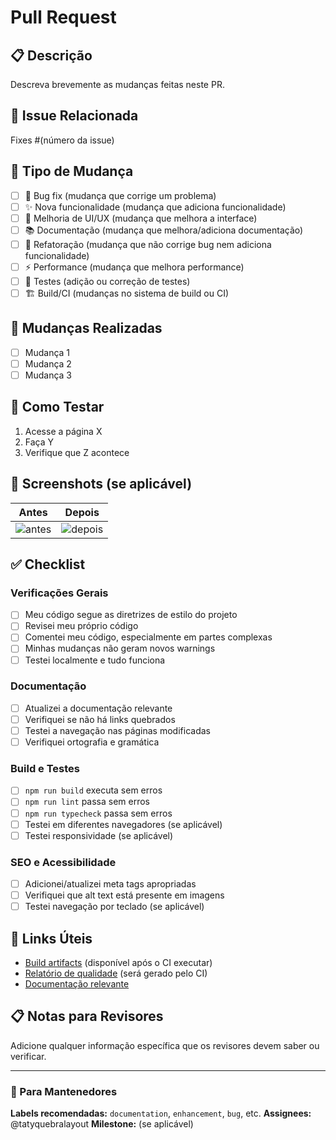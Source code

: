 # Pull Request

## 📋 Descrição

Descreva brevemente as mudanças feitas neste PR.

## 🔗 Issue Relacionada

Fixes #(número da issue)

## 🎯 Tipo de Mudança

- [ ] 🐛 Bug fix (mudança que corrige um problema)
- [ ] ✨ Nova funcionalidade (mudança que adiciona funcionalidade)
- [ ] 💄 Melhoria de UI/UX (mudança que melhora a interface)
- [ ] 📚 Documentação (mudança que melhora/adiciona documentação)
- [ ] 🔧 Refatoração (mudança que não corrige bug nem adiciona funcionalidade)
- [ ] ⚡ Performance (mudança que melhora performance)
- [ ] 🧪 Testes (adição ou correção de testes)
- [ ] 🏗️ Build/CI (mudanças no sistema de build ou CI)

## 📝 Mudanças Realizadas

- [ ] Mudança 1
- [ ] Mudança 2
- [ ] Mudança 3

## 🧪 Como Testar

1. Acesse a página X
2. Faça Y
3. Verifique que Z acontece

## 📸 Screenshots (se aplicável)

| Antes | Depois |
|-------|--------|
| ![antes](url) | ![depois](url) |

## ✅ Checklist

### Verificações Gerais
- [ ] Meu código segue as diretrizes de estilo do projeto
- [ ] Revisei meu próprio código
- [ ] Comentei meu código, especialmente em partes complexas
- [ ] Minhas mudanças não geram novos warnings
- [ ] Testei localmente e tudo funciona

### Documentação
- [ ] Atualizei a documentação relevante
- [ ] Verifiquei se não há links quebrados
- [ ] Testei a navegação nas páginas modificadas
- [ ] Verifiquei ortografia e gramática

### Build e Testes
- [ ] `npm run build` executa sem erros
- [ ] `npm run lint` passa sem erros
- [ ] `npm run typecheck` passa sem erros
- [ ] Testei em diferentes navegadores (se aplicável)
- [ ] Testei responsividade (se aplicável)

### SEO e Acessibilidade
- [ ] Adicionei/atualizei meta tags apropriadas
- [ ] Verifiquei que alt text está presente em imagens
- [ ] Testei navegação por teclado (se aplicável)

## 🔗 Links Úteis

- [Build artifacts](#) (disponível após o CI executar)
- [Relatório de qualidade](#) (será gerado pelo CI)
- [Documentação relevante](link)

## 📋 Notas para Revisores

Adicione qualquer informação específica que os revisores devem saber ou verificar.

---

### 🤖 Para Mantenedores

**Labels recomendadas:** `documentation`, `enhancement`, `bug`, etc.
**Assignees:** @tatyquebralayout
**Milestone:** (se aplicável)